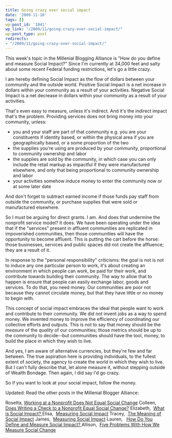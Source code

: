 ```yaml
---
title: Going crazy over social impact
date: '2009-11-18'
tags: []
wp:post_id: '1041'
wp_link: "/2009/11/going-crazy-over-social-impact/"
wp:post_type: post
redirects:
- "/2009/11/going-crazy-over-social-impact/"
---
```


This week's topic in the Millenial Blogging Alliance is "How do you define and measure Social Impact?" Since I'm currently at 34,000 feet and salty about some recent Federal funding restrictions, let's go a little crazy.

I am hereby defining Social Impact as the flow of dollars between your community and the outside world. Positive Social Impact is a net increase in dollars within your community as a result of your activities. Negative Social Impact is a net decrease in dollars within your community as a result of your activities.

That's even easy to measure, unless it's indirect. And it's the indirect impact that's the problem. Providing services does not bring money into your community, unless:

- you and your staff are part of that community e.g. you are your constituents if identity based, or within the physical area if you are geographically based, or a some proportion of the two
- the supplies you're using are produced by your community, proportional to community ownership and labor
- the supplies are sold by the community, in which case you can only include the retail markup as impactful if they were manufactured elsewhere, and only that being proportional to community ownership and labor
- your activities somehow induce money to enter the community now or at some later date

And don't forget to subtract earned income if those funds pay staff from outside the community, or purchase supplies that were sold or manufactured elsewhere.

So I must be arguing for direct grants. I am. And does that undermine the nonprofit service model? It does. We have been operating under the idea that if the "services" present in affluent communities are replicated in impoverished communities, then those communities will have the opportunity to become affluent. This is putting the cart before the horse: those businesses, services and public spaces did not create the affluence; they are a result of it.

In response to the "personal responsibility" criticisms: the goal is not is not to induce any one particular person to work, it's about creating an environment in which people can work, be paid for their work, and contribute towards building their community. The way to allow that to happen is ensure that people can easily exchange labor, goods and services. To do that, you need money. Our communities are poor not because they cannot circulate money, but that they have little or no money to begin with.

This concept of social impact embraces the ideal that people want to work and contribute to their community. We did not invent jobs as a way to spend money. We invented money to improve the efficiency of coordinating our collective efforts and outputs. This is not to say that money should be the _measure_ of the _quality_ of our communities; those metrics should be up to the community to decide--but communities should have the tool, money, to build the place in which they wish to live.

And yes, I am aware of alternative currencies, but they're few and far between. The true aspiration here is providing individuals, to the fullest extent of society, the agency to create the world in which they wish to live. But I can't fully describe that, let alone measure it, without stepping outside of Wealth Bondage. Then again, I did say I'd go crazy.

So if you want to look at your social impact, follow the money.

Updated: Read the other posts in the Millenial Blogger Alliance:

Rosetta, [Working at a Nonprofit Does Not Equal Social Change](http://rosettathurman.com/blog/2009/11/working-at-a-nonprofit-does-not-equal-social-change/)
Colleen,  [Does Writing a Check to a Nonprofit Equal Social Change?](http://colleendilen.com/2009/11/12/does-writing-a-check-to-a-nonprofit-equal-social-change/)
Elizabeth,  [What is Social Impact?
](http://nonprofitperiscope.wordpress.com/2009/11/16/what-is-social-impact/)Elisa,  [Measuring Social Impact](http://elisamortiz.wordpress.com/2009/11/11/measuring-social-impact-wait%E2%80%A6what-is-social-impact/)
Tracey,  [The Meaning of Social Impact](http://www.blackgivesback.com/2009/11/meaning-of-social-impact.html)
James,  [Measuring Social Impact](http://jameselbaor.wordpress.com/2009/11/17/measuring-social-impact/)
Lauren,   [How Do You Define and Measure Social Impact?
](http://alaurenabele.com/2009/11/how-do-you-define-and-measure-social-impact/)Allison,  [Five Problems With How We Measure Social Change](http://entrylevelliving.wordpress.com/2009/11/17/five-problems-measure-social-change/)
